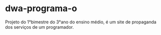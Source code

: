 # dwa-programa-o
Projeto do 1°bimestre do 3°ano do ensino médio, é um site de propaganda dos serviços de um programador.
